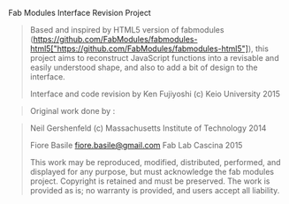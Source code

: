 Fab Modules Interface Revision Project

> Based and inspired by HTML5 version of fabmodules (https://github.com/FabModules/fabmodules-html5["https://github.com/FabModules/fabmodules-html5"]),
> this project aims to reconstruct JavaScript functions
> into a revisable and easily understood shape,
> and also to add a bit of design to the interface.
> 
> Interface and code revision by 
> Ken Fujiyoshi
> (c) Keio University 2015

> Original work done by :

> Neil Gershenfeld
> (c) Massachusetts Institute of Technology 2014
>
> Fiore Basile <fiore.basile@gmail.com>
> Fab Lab Cascina 2015
>
> This work may be reproduced, modified, distributed,
> performed, and displayed for any purpose, but must
> acknowledge the fab modules project. Copyright is
> retained and must be preserved. The work is provided
> as is; no warranty is provided, and users accept all 
> liability.

